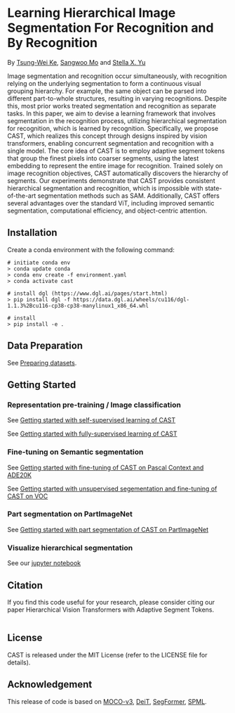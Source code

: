 # Learning Hierarchical Image Segmentation For Recognition and By Recognition
By [Tsung-Wei Ke](https://twke18.github.io/), [Sangwoo Mo](https://sites.google.com/view/sangwoomo) and [Stella X. Yu](https://web.eecs.umich.edu/~stellayu/)

Image segmentation and recognition occur simultaneously, with recognition relying on the underlying segmentation to form a continuous visual grouping hierarchy. For example, the same object can be parsed into different part-to-whole structures, resulting in varying recognitions. Despite this, most prior works treated segmentation and recognition as separate tasks. In this paper, we aim to devise a learning framework that involves segmentation in the recognition process, utilizing hierarchical segmentation for recognition, which is learned by recognition. Specifically, we propose CAST, which realizes this concept through designs inspired by vision transformers, enabling concurrent segmentation and recognition with a single model. The core idea of CAST is to employ adaptive segment tokens that group the finest pixels into coarser segments, using the latest embedding to represent the entire image for recognition. Trained solely on image recognition objectives, CAST automatically discovers the hierarchy of segments. Our experiments demonstrate that CAST provides consistent hierarchical segmentation and recognition, which is impossible with state-of-the-art segmentation methods such as SAM. Additionally, CAST offers several advantages over the standard ViT, including improved semantic segmentation, computational efficiency, and object-centric attention.


## Installation

Create a conda environment with the following command:
```
# initiate conda env
> conda update conda
> conda env create -f environment.yaml
> conda activate cast

# install dgl (https://www.dgl.ai/pages/start.html)
> pip install dgl -f https://data.dgl.ai/wheels/cu116/dgl-1.1.3%2Bcu116-cp38-cp38-manylinux1_x86_64.whl

# install
> pip install -e .
```

## Data Preparation

See [Preparing datasets](DATASETS.md).

## Getting Started

### Representation pre-training / Image classification

See [Getting started with self-supervised learning of CAST](GETTING_STARTED_SELF.md)

See [Getting started with fully-supervised learning of CAST](GETTING_STARTED_FULL.md)

### Fine-tuning on Semantic segmentation

See [Getting started with fine-tuning of CAST on Pascal Context and ADE20K](GETTING_STARTED_ADE_CONTEXT.md)

See [Getting started with unsupervised segementation and fine-tuning of CAST on VOC](GETTING_STARTED_VOC.md)

### Part segmentation on PartImageNet

See [Getting started with part segmentation of CAST on PartImageNet](GETTING_STARTED_PartImageNet.md)


### Visualize hierarchical segmentation

See our [jupyter notebook](notebooks/visualize_hierarchical_segmentation.ipynb)


## Citation
If you find this code useful for your research, please consider citing our paper Hierarchical Vision Transformers with Adaptive Segment Tokens.
```
```

## License
CAST is released under the MIT License (refer to the LICENSE file for details).

## Acknowledgement
This release of code is based on [MOCO-v3](https://github.com/facebookresearch/moco-v3), [DeiT](https://github.com/facebookresearch/deit), [SegFormer](https://github.com/NVlabs/SegFormer), [SPML](https://github.com/twke18/SPML).
